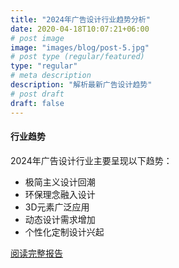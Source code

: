 ```yaml
---
title: "2024年广告设计行业趋势分析"
date: 2020-04-18T10:07:21+06:00
# post image
image: "images/blog/post-5.jpg"
# post type (regular/featured)
type: "regular"
# meta description
description: "解析最新广告设计趋势"
# post draft
draft: false
---
```



#### 行业趋势

2024年广告设计行业主要呈现以下趋势：

- 极简主义设计回潮
- 环保理念融入设计
- 3D元素广泛应用
- 动态设计需求增加
- 个性化定制设计兴起

[阅读完整报告](#)